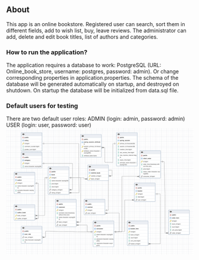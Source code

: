 <h2>About</h2>
This app is an online bookstore. 
Registered user can search, sort them in different fields, add to wish list, buy, leave reviews.
The administrator can add, delete and edit book titles, list of authors and categories.

<h3>How to run the application?</h3>
The application requires a database to work:
PostgreSQL (URL: Online_book_store, username: postgres, password: admin).
Or change corresponding properties in application.properties.
The schema of the database will be generated automatically on startup, and destroyed on shutdown.
On startup the database will be initialized from data.sql file.

<h3>Default users for testing</h3>
There are two default user roles:
ADMIN (login: admin, password: admin)
USER (login: user, password: user)

<img alt="schema" src = "src/main/resources/static/img/Schema.png">